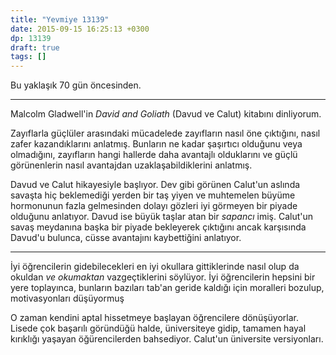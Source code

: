 ```yaml
---
title: "Yevmiye 13139"
date: 2015-09-15 16:25:13 +0300
dp: 13139
draft: true
tags: []
---
```


Bu yaklaşık 70 gün öncesinden. 

------

Malcolm Gladwell'in *David and Goliath* (Davud ve Calut) kitabını
dinliyorum.

Zayıflarla güçlüler arasındaki mücadelede zayıfların nasıl öne
çıktığını, nasıl zafer kazandıklarını anlatmış. Bunların ne kadar
şaşırtıcı olduğunu veya olmadığını, zayıfların hangi hallerde daha
avantajlı olduklarını ve güçlü görünenlerin nasıl avantajdan
uzaklaşabildiklerini anlatmış.

Davud ve Calut hikayesiyle başlıyor. Dev gibi görünen Calut'un aslında
savaşta hiç beklemediği yerden bir taş yiyen ve muhtemelen büyüme
hormonunun fazla gelmesinden dolayı gözleri iyi görmeyen bir piyade
olduğunu anlatıyor. Davud ise büyük taşlar atan bir *sapancı*
imiş. Calut'un savaş meydanına başka bir piyade bekleyerek çıktığını
ancak karşısında Davud'u bulunca, cüsse avantajını kaybettiğini
anlatıyor.

-----

İyi öğrencilerin gidebilecekleri en iyi okullara gittiklerinde nasıl
olup da okuldan *ve okumaktan* vazgeçtiklerini söylüyor. İyi
öğrencilerin hepsini bir yere toplayınca, bunların bazıları tab'an
geride kaldığı için moralleri bozulup, motivasyonları düşüyormuş

O zaman kendini aptal hissetmeye başlayan öğrencilere
dönüşüyorlar. Lisede çok başarılı göründüğü halde, üniversiteye gidip,
tamamen hayal kırıklığı yaşayan öğürencilerden bahsediyor. Calut'un
üniversite versiyonları.


